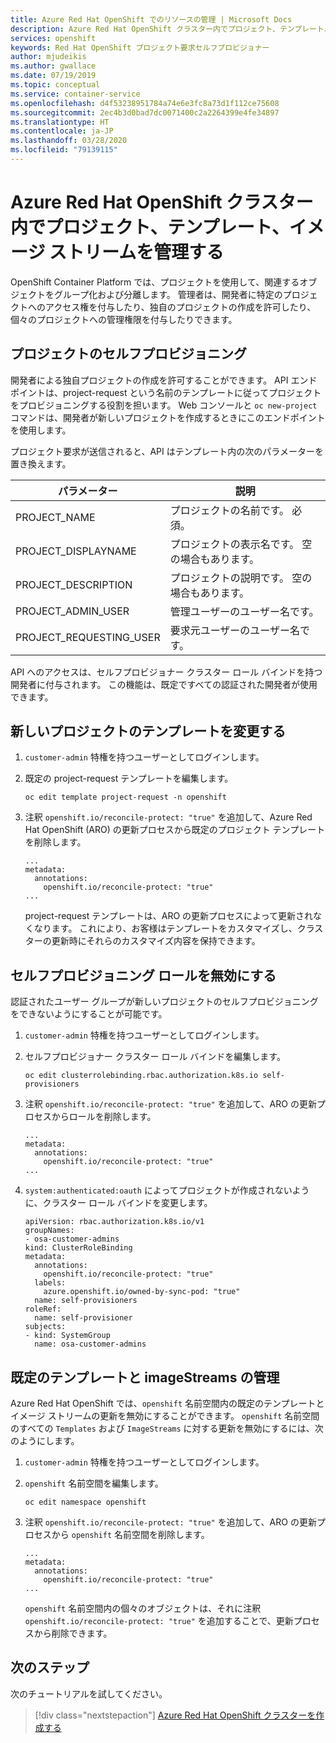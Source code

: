 ```yaml
---
title: Azure Red Hat OpenShift でのリソースの管理 | Microsoft Docs
description: Azure Red Hat OpenShift クラスター内でプロジェクト、テンプレート、イメージ ストリームを管理する
services: openshift
keywords: Red Hat OpenShift プロジェクト要求セルフプロビジョナー
author: mjudeikis
ms.author: gwallace
ms.date: 07/19/2019
ms.topic: conceptual
ms.service: container-service
ms.openlocfilehash: d4f53238951784a74e6e3fc8a73d1f112ce75608
ms.sourcegitcommit: 2ec4b3d0bad7dc0071400c2a2264399e4fe34897
ms.translationtype: HT
ms.contentlocale: ja-JP
ms.lasthandoff: 03/28/2020
ms.locfileid: "79139115"
---
```

# <a name="manage-projects-templates-image-streams-in-an-azure-red-hat-openshift-cluster"></a>Azure Red Hat OpenShift クラスター内でプロジェクト、テンプレート、イメージ ストリームを管理する 

OpenShift Container Platform では、プロジェクトを使用して、関連するオブジェクトをグループ化および分離します。 管理者は、開発者に特定のプロジェクトへのアクセス権を付与したり、独自のプロジェクトの作成を許可したり、個々のプロジェクトへの管理権限を付与したりできます。

## <a name="self-provisioning-projects"></a>プロジェクトのセルフプロビジョニング

開発者による独自プロジェクトの作成を許可することができます。 API エンドポイントは、project-request という名前のテンプレートに従ってプロジェクトをプロビジョニングする役割を担います。 Web コンソールと `oc new-project` コマンドは、開発者が新しいプロジェクトを作成するときにこのエンドポイントを使用します。

プロジェクト要求が送信されると、API はテンプレート内の次のパラメーターを置き換えます。

| パラメーター               | 説明                                    |
| ----------------------- | ---------------------------------------------- |
| PROJECT_NAME            | プロジェクトの名前です。 必須。             |
| PROJECT_DISPLAYNAME     | プロジェクトの表示名です。 空の場合もあります。 |
| PROJECT_DESCRIPTION     | プロジェクトの説明です。 空の場合もあります。  |
| PROJECT_ADMIN_USER      | 管理ユーザーのユーザー名です。       |
| PROJECT_REQUESTING_USER | 要求元ユーザーのユーザー名です。           |

API へのアクセスは、セルフプロビジョナー クラスター ロール バインドを持つ開発者に付与されます。 この機能は、既定ですべての認証された開発者が使用できます。

## <a name="modify-the-template-for-a-new-project"></a>新しいプロジェクトのテンプレートを変更する 

1. `customer-admin` 特権を持つユーザーとしてログインします。

2. 既定の project-request テンプレートを編集します。

   ```
   oc edit template project-request -n openshift
   ```

3. 注釈 `openshift.io/reconcile-protect: "true"` を追加して、Azure Red Hat OpenShift (ARO) の更新プロセスから既定のプロジェクト テンプレートを削除します。

   ```
   ...
   metadata:
     annotations:
       openshift.io/reconcile-protect: "true"
   ...
   ```

   project-request テンプレートは、ARO の更新プロセスによって更新されなくなります。 これにより、お客様はテンプレートをカスタマイズし、クラスターの更新時にそれらのカスタマイズ内容を保持できます。

## <a name="disable-the-self-provisioning-role"></a>セルフプロビジョニング ロールを無効にする

認証されたユーザー グループが新しいプロジェクトのセルフプロビジョニングをできないようにすることが可能です。

1. `customer-admin` 特権を持つユーザーとしてログインします。

2. セルフプロビジョナー クラスター ロール バインドを編集します。

   ```
   oc edit clusterrolebinding.rbac.authorization.k8s.io self-provisioners
   ```

3. 注釈 `openshift.io/reconcile-protect: "true"` を追加して、ARO の更新プロセスからロールを削除します。

   ```
   ...
   metadata:
     annotations:
       openshift.io/reconcile-protect: "true"
   ...
   ```

4. `system:authenticated:oauth` によってプロジェクトが作成されないように、クラスター ロール バインドを変更します。

   ```
   apiVersion: rbac.authorization.k8s.io/v1
   groupNames:
   - osa-customer-admins
   kind: ClusterRoleBinding
   metadata:
     annotations:
       openshift.io/reconcile-protect: "true"
     labels:
       azure.openshift.io/owned-by-sync-pod: "true"
     name: self-provisioners
   roleRef:
     name: self-provisioner
   subjects:
   - kind: SystemGroup
     name: osa-customer-admins
   ```

## <a name="manage-default-templates-and-imagestreams"></a>既定のテンプレートと imageStreams の管理

Azure Red Hat OpenShift では、`openshift` 名前空間内の既定のテンプレートとイメージ ストリームの更新を無効にすることができます。
`openshift` 名前空間のすべての `Templates` および `ImageStreams` に対する更新を無効にするには、次のようにします。

1. `customer-admin` 特権を持つユーザーとしてログインします。

2. `openshift` 名前空間を編集します。

   ```
   oc edit namespace openshift
   ```

3. 注釈 `openshift.io/reconcile-protect: "true"` を追加して、ARO の更新プロセスから `openshift` 名前空間を削除します。

   ```
   ...
   metadata:
     annotations:
       openshift.io/reconcile-protect: "true"
   ...
   ```

   `openshift` 名前空間内の個々のオブジェクトは、それに注釈 `openshift.io/reconcile-protect: "true"` を追加することで、更新プロセスから削除できます。

## <a name="next-steps"></a>次のステップ

次のチュートリアルを試してください。
> [!div class="nextstepaction"]
> [Azure Red Hat OpenShift クラスターを作成する](tutorial-create-cluster.md)
